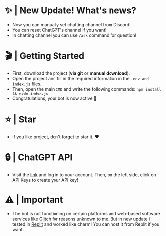 # ✨ | New Update! What's news?
- Now you can manually set chatting channel from Discord!
- You can reset ChatGPT's channel if you want!
- In chatting channel you can use `/ask` command for question!

# 🎬 | Getting Started
- First, download the project (**via git** or **manual download**).
- Open the project and fill in the required information in the `.env and index.js` files.
- Then, open the main `CMD` and write the following commands: `npm install && node index.js`
- Congratulations, your bot is now active 🎉

# ⭐ | Star
- If you like project, don't forget to star it. ❤️

# 🔒 | ChatGPT API
- Visit the [link](https://platform.openai.com) and log in to your account. Then, on the left side, click on API Keys to create your API key!

# ⚠️ | Important
- The bot is not functioning on certain platforms and web-based software services like [Glitch](https://glitch.com) for reasons unknown to me. But in new update i tested in [Replit](https://replit.com) and worked like charm! You can host it from Replit if you want.
